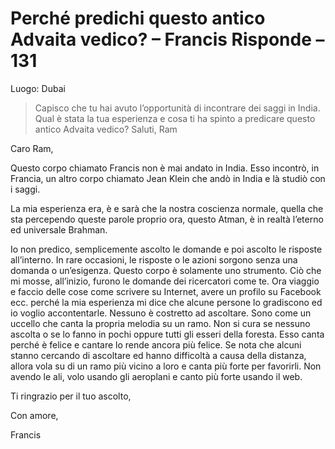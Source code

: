 # Perché predichi questo antico Advaita vedico? – Francis Risponde – 131

Luogo: Dubai

>Capisco che tu hai avuto l’opportunità di incontrare dei saggi in India. Qual è stata la tua esperienza e cosa ti ha spinto a predicare questo antico Advaita vedico? Saluti, Ram

Caro Ram,

Questo corpo chiamato Francis non è mai andato in India. Esso incontrò, in Francia, un altro corpo chiamato Jean Klein che andò in India e là studiò con i saggi.

La mia esperienza era, è e sarà che la nostra coscienza normale, quella che sta percependo queste parole proprio ora, questo Atman, è in realtà l’eterno ed universale Brahman.

Io non predico, semplicemente ascolto le domande e poi ascolto le risposte all’interno. In rare occasioni, le risposte o le azioni sorgono senza una domanda o un’esigenza. Questo corpo è solamente uno strumento. Ciò che mi mosse, all’inizio, furono le domande dei ricercatori come te. Ora viaggio e faccio delle cose come scrivere su Internet, avere un profilo su Facebook ecc. perché la mia esperienza mi dice che alcune persone lo gradiscono ed io voglio accontentarle. Nessuno è costretto ad ascoltare. Sono come un uccello che canta la propria melodia su un ramo. Non si cura se nessuno ascolta o se lo fanno in pochi oppure tutti gli esseri della foresta. Esso canta perché è felice e cantare lo rende ancora più felice. Se nota che alcuni stanno cercando di ascoltare ed hanno difficoltà a causa della distanza, allora vola su di un ramo più vicino a loro e canta più forte per favorirli. Non avendo le ali, volo usando gli aeroplani e canto più forte usando il web.

Ti ringrazio per il tuo ascolto,

Con amore,

Francis